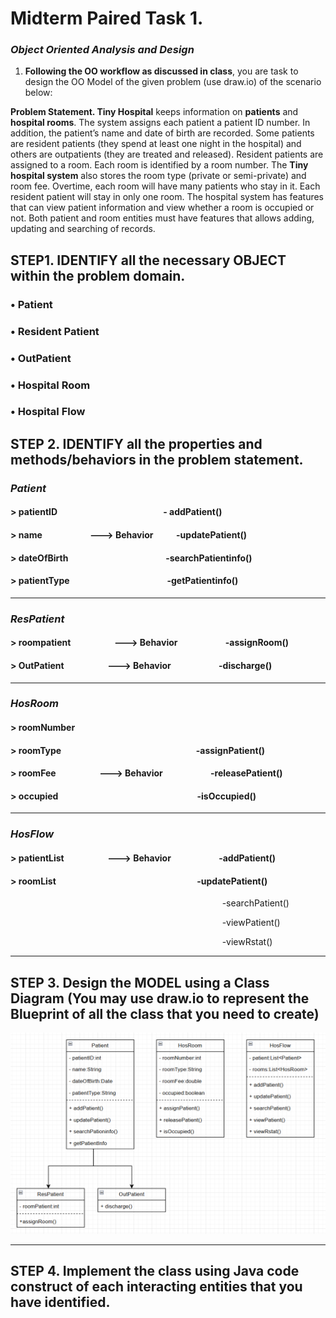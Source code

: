 # Midterm Paired Task 1.
### ***Object Oriented Analysis and Design***

1.	**Following the OO workflow as discussed in class**, you are task to design the OO Model of the given problem (use draw.io) of the scenario below:

**Problem Statement. Tiny Hospital** keeps information on **patients** and **hospital rooms**. The system assigns each patient a patient ID number. In addition, the patient’s name and date of birth are recorded. Some patients are resident patients (they spend at least one night in the hospital) and others are outpatients (they are treated and released). Resident patients are assigned to a room. Each room is identified by a room number. The **Tiny hospital system** also stores the room type (private or semi-private) and room fee. Overtime, each room will have many patients who stay in it. Each resident patient will stay in only one room. The hospital system has features that can view patient information and view whether a room is occupied or not. Both patient and room entities must have features that allows adding, updating and searching of records.

## **STEP1. IDENTIFY** all the necessary **OBJECT** within the problem domain.

### •	Patient
### •	Resident Patient
### • OutPatient
### •	Hospital Room
### •	Hospital Flow

## **STEP 2. IDENTIFY all the properties and methods/behaviors in the problem statement.**

### ***Patient***
  #### > patientID &nbsp; &nbsp; &nbsp; &nbsp; &nbsp; &nbsp; &nbsp; &nbsp; &nbsp; &nbsp; &nbsp; &nbsp; &nbsp; &nbsp; &nbsp; &nbsp; &nbsp; &nbsp; &nbsp; &nbsp; &nbsp; &nbsp; &nbsp; &nbsp; &nbsp; - addPatient()
  #### > name &nbsp; &nbsp; &nbsp; &nbsp; &nbsp; &nbsp; &nbsp; &nbsp; &nbsp; &nbsp; &nbsp;  --->  Behavior &nbsp; &nbsp; &nbsp; &nbsp; &nbsp;  -updatePatient()
  #### > dateOfBirth  &nbsp; &nbsp; &nbsp; &nbsp; &nbsp; &nbsp; &nbsp; &nbsp; &nbsp; &nbsp; &nbsp; &nbsp; &nbsp; &nbsp; &nbsp; &nbsp; &nbsp; &nbsp; &nbsp; &nbsp; &nbsp; &nbsp; &nbsp; -searchPatientinfo()
  #### > patientType &nbsp; &nbsp; &nbsp; &nbsp; &nbsp; &nbsp; &nbsp; &nbsp; &nbsp; &nbsp; &nbsp; &nbsp; &nbsp; &nbsp; &nbsp; &nbsp; &nbsp; &nbsp; &nbsp; &nbsp; &nbsp; &nbsp; &nbsp; -getPatientinfo()
---

 ### ***ResPatient***
#### > roompatient &nbsp; &nbsp; &nbsp; &nbsp; &nbsp; &nbsp; &nbsp; &nbsp; &nbsp; &nbsp; ---> Behavior &nbsp; &nbsp; &nbsp; &nbsp; &nbsp; &nbsp; &nbsp; &nbsp; &nbsp; &nbsp; &nbsp; -assignRoom()


#### > OutPatient &nbsp; &nbsp; &nbsp; &nbsp; &nbsp; &nbsp; &nbsp; &nbsp; &nbsp; &nbsp; ---> Behavior &nbsp; &nbsp; &nbsp; &nbsp; &nbsp; &nbsp; &nbsp; &nbsp; &nbsp; &nbsp; &nbsp; -discharge()
---

### ***HosRoom***
#### > roomNumber
#### > roomType &nbsp; &nbsp; &nbsp; &nbsp; &nbsp; &nbsp; &nbsp; &nbsp; &nbsp; &nbsp; &nbsp; &nbsp; &nbsp; &nbsp; &nbsp; &nbsp; &nbsp; &nbsp; &nbsp; &nbsp; &nbsp; &nbsp; &nbsp; &nbsp; &nbsp; &nbsp; &nbsp; &nbsp; &nbsp; &nbsp; &nbsp; &nbsp; -assignPatient()
#### > roomFee &nbsp; &nbsp; &nbsp; &nbsp; &nbsp; &nbsp; &nbsp; &nbsp; &nbsp; &nbsp; ---> Behavior &nbsp; &nbsp; &nbsp; &nbsp; &nbsp; &nbsp; &nbsp; &nbsp; &nbsp; &nbsp; &nbsp; -releasePatient()
#### > occupied &nbsp; &nbsp; &nbsp; &nbsp; &nbsp; &nbsp; &nbsp; &nbsp; &nbsp; &nbsp; &nbsp; &nbsp; &nbsp; &nbsp; &nbsp; &nbsp; &nbsp; &nbsp; &nbsp; &nbsp; &nbsp; &nbsp; &nbsp; &nbsp; &nbsp; &nbsp; &nbsp; &nbsp; &nbsp; &nbsp; &nbsp; &nbsp; &nbsp; -isOccupied()
---

### ***HosFlow***

#### > patientList &nbsp; &nbsp; &nbsp; &nbsp; &nbsp; &nbsp; &nbsp; &nbsp; &nbsp; &nbsp; ---> Behavior &nbsp; &nbsp; &nbsp; &nbsp; &nbsp; &nbsp; &nbsp; &nbsp; &nbsp; &nbsp; &nbsp; -addPatient()
#### > roomList &nbsp; &nbsp; &nbsp; &nbsp; &nbsp; &nbsp; &nbsp; &nbsp;  &nbsp;&nbsp; &nbsp; &nbsp; &nbsp; &nbsp; &nbsp; &nbsp; &nbsp; &nbsp; &nbsp; &nbsp; &nbsp; &nbsp; &nbsp; &nbsp; &nbsp; &nbsp; &nbsp; &nbsp; &nbsp; &nbsp; &nbsp; &nbsp; &nbsp; &nbsp; -updatePatient()
 &nbsp; &nbsp; &nbsp; &nbsp; &nbsp; &nbsp; &nbsp; &nbsp; &nbsp; &nbsp; &nbsp; &nbsp; &nbsp; &nbsp; &nbsp; &nbsp; &nbsp; &nbsp; &nbsp; &nbsp; &nbsp; &nbsp; &nbsp; &nbsp; &nbsp; &nbsp; &nbsp; &nbsp; &nbsp; &nbsp; &nbsp; &nbsp; &nbsp; &nbsp; &nbsp; &nbsp; &nbsp; &nbsp; &nbsp; &nbsp; &nbsp; &nbsp; &nbsp; -searchPatient()

 &nbsp; &nbsp; &nbsp; &nbsp; &nbsp; &nbsp; &nbsp; &nbsp; &nbsp; &nbsp; &nbsp; &nbsp; &nbsp; &nbsp; &nbsp; &nbsp; &nbsp; &nbsp; &nbsp; &nbsp; &nbsp; &nbsp; &nbsp; &nbsp; &nbsp; &nbsp; &nbsp; &nbsp; &nbsp; &nbsp; &nbsp; &nbsp; &nbsp; &nbsp; &nbsp; &nbsp; &nbsp; &nbsp; &nbsp; &nbsp; &nbsp; &nbsp; &nbsp; -viewPatient()

 &nbsp; &nbsp; &nbsp; &nbsp; &nbsp; &nbsp; &nbsp; &nbsp; &nbsp; &nbsp; &nbsp; &nbsp; &nbsp; &nbsp; &nbsp; &nbsp; &nbsp; &nbsp; &nbsp; &nbsp; &nbsp; &nbsp; &nbsp; &nbsp; &nbsp; &nbsp; &nbsp; &nbsp; &nbsp; &nbsp; &nbsp; &nbsp; &nbsp; &nbsp; &nbsp; &nbsp; &nbsp; &nbsp; &nbsp; &nbsp; &nbsp; &nbsp; &nbsp; -viewRstat()
 
---
## **STEP 3. Design the MODEL using a Class Diagram** (You may use draw.io to represent the Blueprint of all the class that you need to create)
<img alt="image" src="https://github.com/Bulanadi-MarkLorence-04/7OOP-Lab-Task/blob/main/MIDTERM%20ACT%201/Image/Class%20Diagram%201.png?raw=true" />

---
## **STEP 4. Implement the class using Java code** construct of each interacting entities that you have identified.


